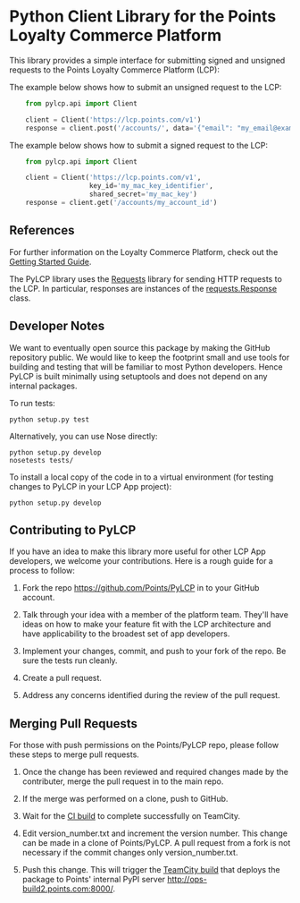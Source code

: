 Python Client Library for the Points Loyalty Commerce Platform
==============================================================

This library provides a simple interface for submitting signed and unsigned
requests to the Points Loyalty Commerce Platform (LCP):

The example below shows how to submit an unsigned request to the LCP:

```python
	from pylcp.api import Client

	client = Client('https://lcp.points.com/v1')
	response = client.post('/accounts/', data='{"email": "my_email@example.com"}')
```

The example below shows how to submit a signed request to the LCP:

```python
	from pylcp.api import Client

	client = Client('https://lcp.points.com/v1',
					key_id='my_mac_key_identifier',
					shared_secret='my_mac_key')
	response = client.get('/accounts/my_account_id')
```

References
----------
For further information on the Loyalty Commerce Platform, check out 
the [Getting Started Guide](http://points.github.io/Loyalty-Commerce-Platform/index.html).

The PyLCP library uses the [Requests](http://www.python-requests.org/en/latest/)
library for sending HTTP requests to the
LCP. In particular, responses are instances of the 
[requests.Response](http://docs.python-requests.org/en/latest/api/#requests.Response) class.

Developer Notes
---------------
We want to eventually open source this package by making the GitHub repository public. We would
like to keep the footprint small and use tools for building and testing that
will be familiar to most Python developers. Hence PyLCP is built minimally
using setuptools and does not depend on any internal packages.

To run tests:

    python setup.py test

 Alternatively, you can use Nose directly:

 	python setup.py develop
    nosetests tests/

To install a local copy of the code in to a virtual environment (for testing
changes to PyLCP in your LCP App project):

    python setup.py develop

Contributing to PyLCP
---------------------
If you have an idea to make this library more useful for other LCP App developers, we
welcome your contributions. Here is a rough guide for a process to follow:

1. Fork the repo <https://github.com/Points/PyLCP> in to your GitHub account.

1. Talk through your idea with a member of the platform team. They'll have
ideas on how to make your feature fit with the LCP architecture and have
applicability to the broadest set of app developers.

1. Implement your changes, commit, and push to your fork of the repo. Be sure the
tests run cleanly.

1. Create a pull request.

1. Address any concerns identified during the review of the pull request.

Merging Pull Requests
---------------------

For those with push permissions on the Points/PyLCP repo, please follow these
steps to merge pull requests.

1. Once the change has been reviewed and required changes made by the contributer,
merge the pull request in to the main repo.

1. If the merge was performed on a clone, push to GitHub.

1. Wait for the [CI build](https://prod-builds-1.points.com:8112/viewType.html?buildTypeId=Development_DevPyLCP_PyLCP)
to complete successfully on TeamCity.
1. Edit version_number.txt and increment the version number. This change can be made in a clone of Points/PyLCP. A pull
request from a fork is not necessary if the commit changes only version_number.txt.

1. Push this change. This will trigger the [TeamCity
build](https://prod-builds-1.points.com:8112/viewType.html?buildTypeId=Development_DevPyLCP_PyLCPPyPIDistribution) that deploys the package to Points'
internal PyPI server <http://ops-build2.points.com:8000/>.

